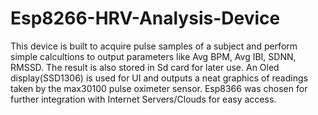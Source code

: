 # Esp8266-HRV-Analysis-Device
This device is built to acquire pulse samples of a subject and perform simple calcultions to output parameters like Avg BPM, Avg IBI, SDNN, RMSSD. The result is also stored in Sd card for later use. An Oled display(SSD1306) is used for UI and outputs a neat graphics of readings taken by the max30100 pulse oximeter sensor. Esp8366 was chosen for further integration with Internet Servers/Clouds for easy access.
